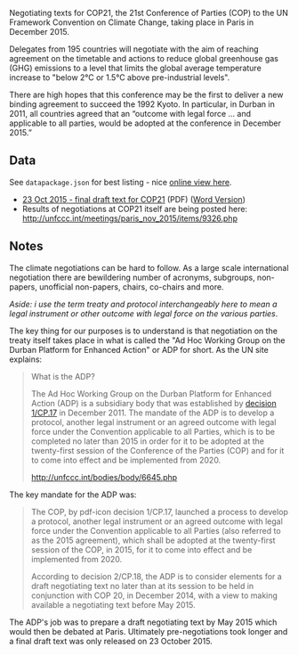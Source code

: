 Negotiating texts for COP21, the 21st Conference of Parties (COP) to the UN Framework Convention on Climate Change, taking place in Paris in December 2015.

Delegates from 195 countries will negotiate with the aim of reaching agreement on the timetable and actions to reduce global greenhouse gas (GHG) emissions to a level that limits the global average temperature increase to "below 2°C or 1.5°C above pre-industrial levels".  

There are high hopes that this conference may be the first to deliver a new binding agreement to succeed the 1992 Kyoto. In particular, in Durban in 2011, all countries agreed that an “outcome with legal force ... and applicable to all parties, would be adopted at the conference in December 2015.”

## Data

See `datapackage.json` for best listing - nice [online view here][online].

* [23 Oct 2015 - final draft text for COP21][23oct] (PDF) ([Word Version][23octword])
* Results of negotiations at COP21 itself are being posted here: http://unfccc.int/meetings/paris_nov_2015/items/9326.php

[23oct]: http://unfccc.int/resource/docs/2015/adp2/eng/11infnot.pdf
[23octword]: https://unfccc.int/files/bodies/awg/application/vnd.openxmlformats-officedocument.wordprocessingml.document/ws_1_and_2_2330_.docx
[online]: http://data.okfn.org/tools/view?url=https%3A%2F%2Fgithub.com%2Fokfn%2Fcop21#data

## Notes

The climate negotiations can be hard to follow. As a large scale international
negotiation there are bewildering number of acronyms, subgroups, non-papers,
unofficial non-papers, chairs, co-chairs and more.

*Aside: i use the term treaty and protocol interchangeably here to mean a legal
instrument or other outcome with legal force on the various parties*.

The key thing for our purposes is to understand is that negotiation on the
treaty itself takes place in what is called the "Ad Hoc Working Group on the
Durban Platform for Enhanced Action" or ADP for short. As the UN site explains:

> What is the ADP?
>
> The Ad Hoc Working Group on the Durban Platform for Enhanced Action (ADP) is
> a subsidiary body that was established by [decision
> 1/CP.17](http://unfccc.int/resource/docs/2011/cop17/eng/09a01.pdf#page=2) in
> December 2011. The mandate of the ADP is to develop a protocol, another legal
> instrument or an agreed outcome with legal force under the Convention
> applicable to all Parties, which is to be completed no later than 2015 in
> order for it to be adopted at the twenty-first session of the Conference of
> the Parties (COP) and for it to come into effect and be implemented from
> 2020.
>
> http://unfccc.int/bodies/body/6645.php

The key mandate for the ADP was:

> The COP, by pdf-icon decision 1/CP.17, launched a process to develop a
> protocol, another legal instrument or an agreed outcome with legal force
> under the Convention applicable to all Parties (also referred to as the 2015
> agreement), which shall be adopted at the twenty-first session of the COP, in
> 2015, for it to come into effect and be implemented from 2020.
> 
> According to decision 2/CP.18, the ADP is to consider elements for a draft
> negotiating text no later than at its session to be held in conjunction with
> COP 20, in December 2014, with a view to making available a negotiating text
> before May 2015. 

The ADP's job was to prepare a draft negotiating text by May 2015 which would
then be debated at Paris. Ultimately pre-negotiations took longer and a final
draft text was only released on 23 October 2015.


